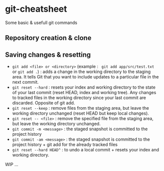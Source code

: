 # git-cheatsheet
Some basic &amp; usefull git commands

## Repository creation & clone

## Saving changes & resetting

- `git add <file> or <directory>` (example : ` git add app/src/test.txt` or `git add .`) : adds a change in the working directory to the staging area. It tells Git that you want to include updates to a particular file in the next commit.
- `git reset --hard` : resets your index and working directory to the state of your last commit (reset HEAD, index and working tree). Any changes to tracked files in the working directory since your last commit are discarded. Opposite of git add.
- `git reset --keep` : remove files from the staging area, but leave the working directory unchanged (reset HEAD but keep local changes).
- `git reset -- <file>` : remove the specified file from the staging area, but leave the working directory unchanged.
- `git commit -m <message>` : the staged snapshot is committed to the project history 
- `git commit -am <message>` : the staged snapshot is committed to the project history + git add for the already tracked files
- `git reset --hard HEAD^` : to undo a local commit + resets your index and working directory.

WIP ...
